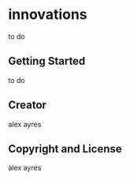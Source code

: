 # innovations

to do

## Getting Started

to do

## Creator

alex ayres
## Copyright and License

alex ayres